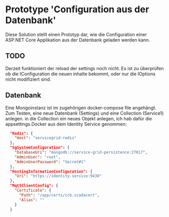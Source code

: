 # Prototype 'Configuration aus der Datenbank'

Diese Solution stellt einen Prototyp dar, wie die Configuration einer ASP.NET Core Applikation aus der Datenbank geladen werden kann.

## TODO

Derzeit funktioniert der reload der settings noch nicht. Es ist zu überprüfen ob die IConfiguration die neuen inhalte bekommt, oder nur die IOptions<T> nicht modifiziert sind.

## Datenbank

Eine Mongoinstanz ist im zugehörigen docker-compose file angehängt. 
Zum Testen, eine neue Datenbank (Settings) und eine Collection (Service1) anlegen.
in die Collection ein neues Objekt anlegen, ich hab dafür die appsettings.Docker aus dem Identity Service genommen:

```JSON
  "Redis": {
    "Host": "servicegrid-redis"
  },
  "SgSystemConfiguration": {
    "DatabaseUri": "mongodb://service-grid-persistence:27017",
    "AdminUser": "root",
    "AdminUserPassword": "Secret#1"
  },
  "HostingInformationConfiguration": {
    "Uri": "https://identity-service:9430"
  },
  "MqttClientConfig": {
    "Certificate": {
      "Path": "/app/certs/ccb.scadacert",
      "Alias": ""
    }
  }
```

